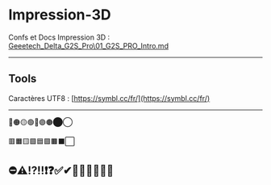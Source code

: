 # Impression-3D

Confs et Docs Impression 3D : [Geeetech_Delta_G2S_Pro\01_G2S_PRO_Intro.md](Geeetech_Delta_G2S_Pro\01_G2S_PRO_Intro.md)






---

## Tools

Caractères UTF8 : [https://symbl.cc/fr/](https://symbl.cc/fr/)

---
🔴🟠🟡🟢🔵🟣🟤⬤◯

🟥🟧🟨🟩🟦🟪🟫⬛⬜

⛔⚠⁉‼❗❓✅✔🚥🚦🚧🚨🚫🚽
---
